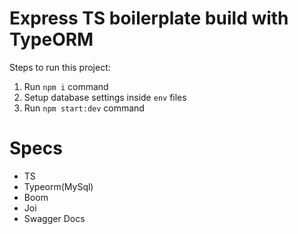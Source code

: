 # Express TS boilerplate build with TypeORM

Steps to run this project:

1. Run `npm i` command
2. Setup database settings inside `env` files
3. Run `npm start:dev` command

# Specs
- TS
- Typeorm(MySql)
- Boom
- Joi
- Swagger Docs
